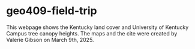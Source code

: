 # geo409-field-trip

This webpage shows the Kentucky land cover and University of Kentucky Campus tree canopy heights. The maps and the cite were created by Valerie Gibson on March 9th, 2025. 
